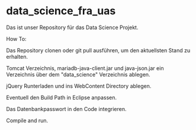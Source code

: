 # data_science_fra_uas
Das ist unser Repository für das Data Science Projekt.

How To:

Das Repository clonen oder git pull ausführen, um den aktuellsten Stand zu erhalten.

Tomcat Verzeichnis, mariadb-java-client.jar und java-json.jar ein Verzeichnis über dem "data_science" Verzeichnis ablegen.

jQuery Runterladen und ins WebContent Directory ablegen.

Eventuell den Build Path in Eclipse anpassen.

Das Datenbankpasswort in den Code integrieren.

Compile and run.
